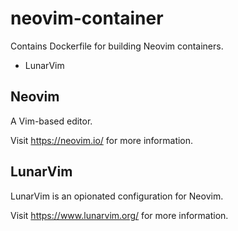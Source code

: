 # neovim-container

Contains Dockerfile for building Neovim containers.

- LunarVim


## Neovim

A Vim-based editor.

Visit https://neovim.io/ for more information.


## LunarVim

LunarVim is an opionated configuration for Neovim.

Visit https://www.lunarvim.org/ for more information.
